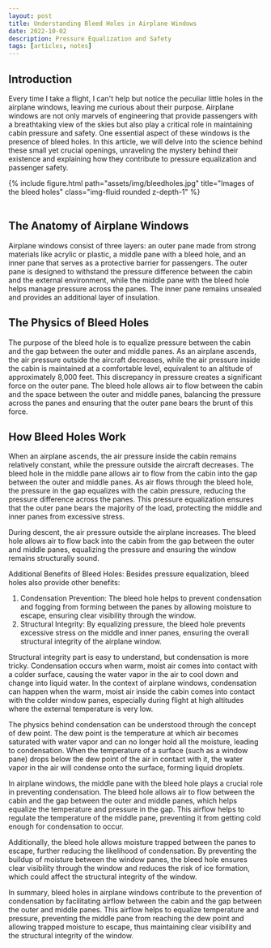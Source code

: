 ```yaml
---
layout: post
title: Understanding Bleed Holes in Airplane Windows
date: 2022-10-02
description: Pressure Equalization and Safety
tags: [articles, notes]
---
```


## Introduction

Every time I take a flight, I can't help but notice the peculiar little holes in the airplane windows, leaving me curious about their purpose. Airplane windows are not only marvels of engineering that provide passengers with a breathtaking view of the skies but also play a critical role in maintaining cabin pressure and safety. One essential aspect of these windows is the presence of bleed holes. In this article, we will delve into the science behind these small yet crucial openings, unraveling the mystery behind their existence and explaining how they contribute to pressure equalization and passenger safety.

<div class="row justify-content-sm-center">
{% include figure.html path="assets/img/bleedholes.jpg" title="Images of the bleed holes" class="img-fluid rounded z-depth-1" %}
</div>
<br>

## The Anatomy of Airplane Windows

Airplane windows consist of three layers: an outer pane made from strong materials like acrylic or plastic, a middle pane with a bleed hole, and an inner pane that serves as a protective barrier for passengers. The outer pane is designed to withstand the pressure difference between the cabin and the external environment, while the middle pane with the bleed hole helps manage pressure across the panes. The inner pane remains unsealed and provides an additional layer of insulation.

## The Physics of Bleed Holes
The purpose of the bleed hole is to equalize pressure between the cabin and the gap between the outer and middle panes. As an airplane ascends, the air pressure outside the aircraft decreases, while the air pressure inside the cabin is maintained at a comfortable level, equivalent to an altitude of approximately 8,000 feet. This discrepancy in pressure creates a significant force on the outer pane. The bleed hole allows air to flow between the cabin and the space between the outer and middle panes, balancing the pressure across the panes and ensuring that the outer pane bears the brunt of this force.

## How Bleed Holes Work

When an airplane ascends, the air pressure inside the cabin remains relatively constant, while the pressure outside the aircraft decreases. The bleed hole in the middle pane allows air to flow from the cabin into the gap between the outer and middle panes. As air flows through the bleed hole, the pressure in the gap equalizes with the cabin pressure, reducing the pressure difference across the panes. This pressure equalization ensures that the outer pane bears the majority of the load, protecting the middle and inner panes from excessive stress.

During descent, the air pressure outside the airplane increases. The bleed hole allows air to flow back into the cabin from the gap between the outer and middle panes, equalizing the pressure and ensuring the window remains structurally sound.

Additional Benefits of Bleed Holes: Besides pressure equalization, bleed holes also provide other benefits:

1. Condensation Prevention: The bleed hole helps to prevent condensation and fogging from forming between the panes by allowing moisture to escape, ensuring clear visibility through the window.
2. Structural Integrity: By equalizing pressure, the bleed hole prevents excessive stress on the middle and inner panes, ensuring the overall structural integrity of the airplane window.

Structural integrity part is easy to understand, but condensation is more tricky. Condensation occurs when warm, moist air comes into contact with a colder surface, causing the water vapor in the air to cool down and change into liquid water. In the context of airplane windows, condensation can happen when the warm, moist air inside the cabin comes into contact with the colder window panes, especially during flight at high altitudes where the external temperature is very low.

The physics behind condensation can be understood through the concept of dew point. The dew point is the temperature at which air becomes saturated with water vapor and can no longer hold all the moisture, leading to condensation. When the temperature of a surface (such as a window pane) drops below the dew point of the air in contact with it, the water vapor in the air will condense onto the surface, forming liquid droplets.

In airplane windows, the middle pane with the bleed hole plays a crucial role in preventing condensation. The bleed hole allows air to flow between the cabin and the gap between the outer and middle panes, which helps equalize the temperature and pressure in the gap. This airflow helps to regulate the temperature of the middle pane, preventing it from getting cold enough for condensation to occur.

Additionally, the bleed hole allows moisture trapped between the panes to escape, further reducing the likelihood of condensation. By preventing the buildup of moisture between the window panes, the bleed hole ensures clear visibility through the window and reduces the risk of ice formation, which could affect the structural integrity of the window.

In summary, bleed holes in airplane windows contribute to the prevention of condensation by facilitating airflow between the cabin and the gap between the outer and middle panes. This airflow helps to equalize temperature and pressure, preventing the middle pane from reaching the dew point and allowing trapped moisture to escape, thus maintaining clear visibility and the structural integrity of the window.